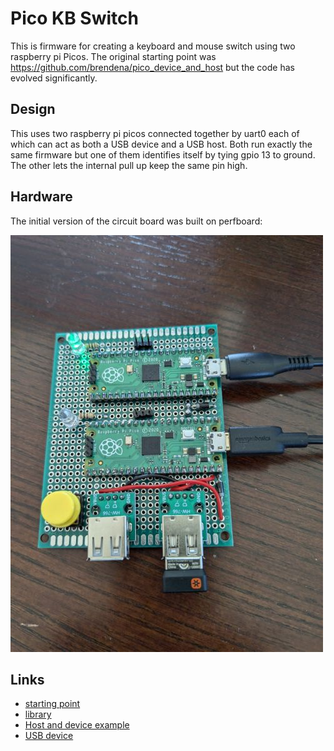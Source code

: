 # Pico KB Switch

This is firmware for creating a keyboard and mouse switch using two raspberry pi Picos.
The original starting point was https://github.com/brendena/pico_device_and_host but the code
has evolved significantly.

## Design
This uses two raspberry pi picos connected together by uart0 each of which can act
as both a USB device and a USB host. Both run exactly the same firmware but one of them identifies itself 
by tying gpio 13 to ground. The other lets the internal pull up keep the same pin high.

## Hardware

The initial version of the circuit board was built on perfboard:

![Board image](ProtoBoard.jpg "Prototype Board")

## Links
* [starting point](https://github.com/brendena/pico_device_and_host)
* [library](https://github.com/sekigon-gonnoc/Pico-PIO-USB)
* [Host and device example](https://github.com/sekigon-gonnoc/Pico-PIO-USB/tree/main/examples/host_hid_to_device_cdc)
* [USB device](https://github.com/hathach/tinyusb/tree/master/examples/device/hid_composite)


